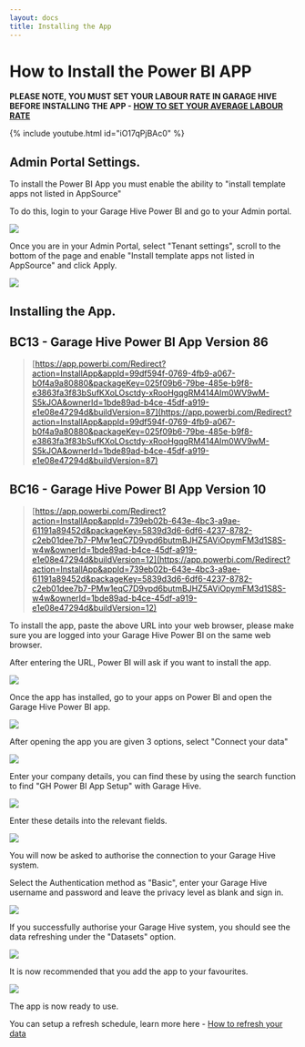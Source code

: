 ```yaml
---
layout: docs
title: Installing the App
---
```


#   How to Install the Power BI APP

**PLEASE NOTE, YOU MUST SET YOUR LABOUR RATE IN GARAGE HIVE BEFORE INSTALLING THE APP -  [HOW TO SET YOUR AVERAGE LABOUR RATE](https://docs.garagehive.co.uk/docs/powerbi-labourrate.html "Set Average Labour Rate")** 

{% include youtube.html id="iO17qPjBAc0" %}

## Admin Portal Settings.

To install the Power BI App you must enable the ability to "install template apps not listed in AppSource"

To do this, login to your Garage Hive Power BI and go to your Admin portal. 

![](media/powerbi-admin.png)

Once you are in your Admin Portal, select "Tenant settings", scroll to the bottom of the page and enable "Install template apps not listed in AppSource" and click Apply. 

![](media/powerbi-admin-install-template-apps.png)

## Installing the App.

## BC13 - Garage Hive Power BI App Version 86
> [https://app.powerbi.com/Redirect?action=InstallApp&appId=99df594f-0769-4fb9-a067-b0f4a9a80880&packageKey=025f09b6-79be-485e-b9f8-e3863fa3f83bSufKXoLOsctdy-xRooHgqgRM414AIm0WV9wM-S5kJOA&ownerId=1bde89ad-b4ce-45df-a919-e1e08e47294d&buildVersion=87](https://app.powerbi.com/Redirect?action=InstallApp&appId=99df594f-0769-4fb9-a067-b0f4a9a80880&packageKey=025f09b6-79be-485e-b9f8-e3863fa3f83bSufKXoLOsctdy-xRooHgqgRM414AIm0WV9wM-S5kJOA&ownerId=1bde89ad-b4ce-45df-a919-e1e08e47294d&buildVersion=87)

## BC16 - Garage Hive Power BI App Version 10
> [https://app.powerbi.com/Redirect?action=InstallApp&appId=739eb02b-643e-4bc3-a9ae-61191a89452d&packageKey=5839d3d6-6df6-4237-8782-c2eb01dee7b7-PMw1eqC7D9vpd6butmBJHZ5AViOpymFM3d1S8S-w4w&ownerId=1bde89ad-b4ce-45df-a919-e1e08e47294d&buildVersion=12](https://app.powerbi.com/Redirect?action=InstallApp&appId=739eb02b-643e-4bc3-a9ae-61191a89452d&packageKey=5839d3d6-6df6-4237-8782-c2eb01dee7b7-PMw1eqC7D9vpd6butmBJHZ5AViOpymFM3d1S8S-w4w&ownerId=1bde89ad-b4ce-45df-a919-e1e08e47294d&buildVersion=12)


To install the app, paste the above URL into your web browser, please make sure you are logged into your Garage Hive Power BI on the same web browser. 

After entering the URL, Power BI will ask if you want to install the app. 

![](media/powerbi-app-install.png)

Once the app  has installed, go to your apps on Power BI and open the Garage Hive Power BI app. 

![](media/powerbi-app-open.png)

After opening the app you are given 3 options, select "Connect your data"

![](media/powerbi-app-connect.png)

Enter your company details, you can find these by using the search function to find "GH Power BI App Setup" with Garage Hive. 

![](media/powerbi-tennant.png)

Enter these details into the relevant fields. 

![](media/powerbi-connect-id.png)

You will now be asked to authorise the connection to your Garage Hive system. 

Select the Authentication method as "Basic", enter your Garage Hive username and password and leave the privacy level as blank and sign in. 

![](media/powerbi-auth.png)

If you successfully authorise your Garage Hive system, you should see the data refreshing under the "Datasets" option.

![](media/powerbi-data-refreshing.png)

It is now recommended that you add the app to your favourites.

![](media/powerbi-app-favourite.png)

The app is now ready to use. 

You can setup a refresh schedule, learn more here - [How to refresh your data](https://docs.garagehive.co.uk/docs/powerbi-refresh-data.html "How to refresh your data")
